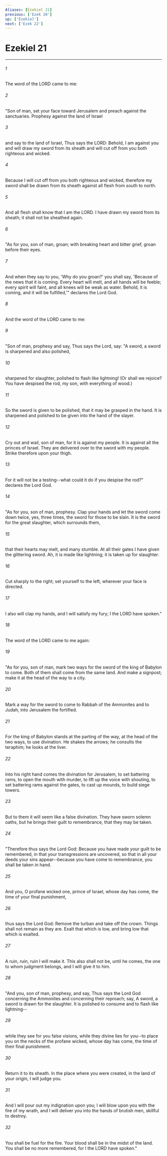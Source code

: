 ```yaml
---
Aliases: [Ezekiel 21]
previous: ['Ezek 20']
up: ['Ezekiel']
next: ['Ezek 22']
---
```

# Ezekiel 21

***

 

###### 1 
The word of the LORD came to me: 
 

###### 2 
"Son of man, set your face toward Jerusalem and preach against the sanctuaries. Prophesy against the land of Israel 
 

###### 3 
and say to the land of Israel, Thus says the LORD: Behold, I am against you and will draw my sword from its sheath and will cut off from you both righteous and wicked. 
 

###### 4 
Because I will cut off from you both righteous and wicked, therefore my sword shall be drawn from its sheath against all flesh from south to north. 
 

###### 5 
And all flesh shall know that I am the LORD. I have drawn my sword from its sheath; it shall not be sheathed again.
 
 

###### 6 
"As for you, son of man, groan; with breaking heart and bitter grief, groan before their eyes. 
 

###### 7 
And when they say to you, 'Why do you groan?' you shall say, 'Because of the news that it is coming. Every heart will melt, and all hands will be feeble; every spirit will faint, and all knees will be weak as water. Behold, it is coming, and it will be fulfilled,'" declares the Lord God.
 
 

###### 8 
And the word of the LORD came to me: 
 

###### 9 
"Son of man, prophesy and say, Thus says the Lord, say:
 "A sword, a sword is sharpened 
 and also polished, 
 
 

###### 10 
sharpened for slaughter, 
 polished to flash like lightning!
 (Or shall we rejoice? You have despised the rod, my son, with everything of wood.) 
 

###### 11 
So the sword is given to be polished, that it may be grasped in the hand. It is sharpened and polished to be given into the hand of the slayer. 
 

###### 12 
Cry out and wail, son of man, for it is against my people. It is against all the princes of Israel. They are delivered over to the sword with my people. Strike therefore upon your thigh. 
 

###### 13 
For it will not be a testing--what could it do if you despise the rod?" declares the Lord God.
 
 

###### 14 
"As for you, son of man, prophesy. Clap your hands and let the sword come down twice, yes, three times, the sword for those to be slain. It is the sword for the great slaughter, which surrounds them, 
 

###### 15 
that their hearts may melt, and many stumble. At all their gates I have given the glittering sword. Ah, it is made like lightning; it is taken up for slaughter. 
 

###### 16 
Cut sharply to the right; set yourself to the left, wherever your face is directed. 
 

###### 17 
I also will clap my hands, and I will satisfy my fury; I the LORD have spoken."
 
 

###### 18 
The word of the LORD came to me again: 
 

###### 19 
"As for you, son of man, mark two ways for the sword of the king of Babylon to come. Both of them shall come from the same land. And make a signpost; make it at the head of the way to a city. 
 

###### 20 
Mark a way for the sword to come to Rabbah of the Ammonites and to Judah, into Jerusalem the fortified. 
 

###### 21 
For the king of Babylon stands at the parting of the way, at the head of the two ways, to use divination. He shakes the arrows; he consults the teraphim; he looks at the liver. 
 

###### 22 
Into his right hand comes the divination for Jerusalem, to set battering rams, to open the mouth with murder, to lift up the voice with shouting, to set battering rams against the gates, to cast up mounds, to build siege towers. 
 

###### 23 
But to them it will seem like a false divination. They have sworn solemn oaths, but he brings their guilt to remembrance, that they may be taken.
 
 

###### 24 
"Therefore thus says the Lord God: Because you have made your guilt to be remembered, in that your transgressions are uncovered, so that in all your deeds your sins appear--because you have come to remembrance, you shall be taken in hand. 
 

###### 25 
And you, O profane wicked one, prince of Israel, whose day has come, the time of your final punishment, 
 

###### 26 
thus says the Lord God: Remove the turban and take off the crown. Things shall not remain as they are. Exalt that which is low, and bring low that which is exalted. 
 

###### 27 
A ruin, ruin, ruin I will make it. This also shall not be, until he comes, the one to whom judgment belongs, and I will give it to him.
 
 

###### 28 
"And you, son of man, prophesy, and say, Thus says the Lord God concerning the Ammonites and concerning their reproach; say, A sword, a sword is drawn for the slaughter. It is polished to consume and to flash like lightning-- 
 

###### 29 
while they see for you false visions, while they divine lies for you--to place you on the necks of the profane wicked, whose day has come, the time of their final punishment. 
 

###### 30 
Return it to its sheath. In the place where you were created, in the land of your origin, I will judge you. 
 

###### 31 
And I will pour out my indignation upon you; I will blow upon you with the fire of my wrath, and I will deliver you into the hands of brutish men, skillful to destroy. 
 

###### 32 
You shall be fuel for the fire. Your blood shall be in the midst of the land. You shall be no more remembered, for I the LORD have spoken."
 
